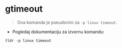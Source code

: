 # gtimeout

> Ova komanda je pseudonim za `-p linux timeout`.

- Pogledaj dokumentaciju za izvornu komandu:

`tldr -p linux timeout`
